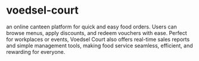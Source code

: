 # voedsel-court
an online canteen platform for quick and easy food orders. Users can browse menus, apply discounts, and redeem vouchers with ease. Perfect for workplaces or events, Voedsel Court also offers real-time sales reports and simple management tools, making food service seamless, efficient, and rewarding for everyone.
